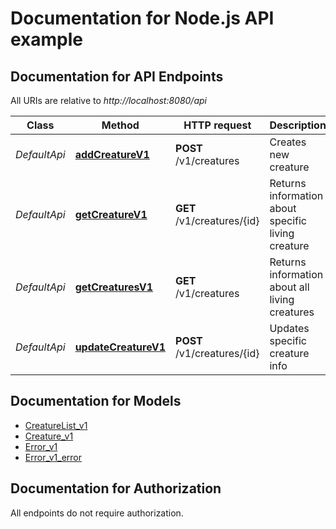 # Documentation for Node.js API example

<a name="documentation-for-api-endpoints"></a>
## Documentation for API Endpoints

All URIs are relative to *http://localhost:8080/api*

Class | Method | HTTP request | Description
------------ | ------------- | ------------- | -------------
*DefaultApi* | [**addCreatureV1**](Apis/DefaultApi.md#addcreaturev1) | **POST** /v1/creatures | Creates new creature
*DefaultApi* | [**getCreatureV1**](Apis/DefaultApi.md#getcreaturev1) | **GET** /v1/creatures/{id} | Returns information about specific living creature
*DefaultApi* | [**getCreaturesV1**](Apis/DefaultApi.md#getcreaturesv1) | **GET** /v1/creatures | Returns information about all living creatures
*DefaultApi* | [**updateCreatureV1**](Apis/DefaultApi.md#updatecreaturev1) | **POST** /v1/creatures/{id} | Updates specific creature info


<a name="documentation-for-models"></a>
## Documentation for Models

 - [CreatureList_v1](./Models/CreatureList_v1.md)
 - [Creature_v1](./Models/Creature_v1.md)
 - [Error_v1](./Models/Error_v1.md)
 - [Error_v1_error](./Models/Error_v1_error.md)


<a name="documentation-for-authorization"></a>
## Documentation for Authorization

All endpoints do not require authorization.

